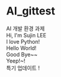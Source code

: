 # AI_gittest
AI 개발 환경 과제  
Hi, I'm Sujin LEE  
I love Python!  
Hello World!  
Good Bye~~  
Yeep!~!  
특기 업데이트 !